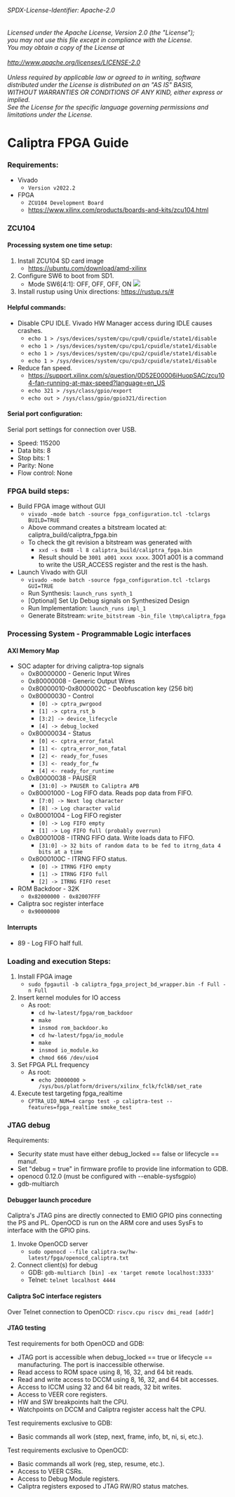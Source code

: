 _*SPDX-License-Identifier: Apache-2.0<BR>
<BR>
<BR>
Licensed under the Apache License, Version 2.0 (the "License");<BR>
you may not use this file except in compliance with the License.<BR>
You may obtain a copy of the License at<BR>
<BR>
http://www.apache.org/licenses/LICENSE-2.0 <BR>
<BR>
Unless required by applicable law or agreed to in writing, software<BR>
distributed under the License is distributed on an "AS IS" BASIS,<BR>
WITHOUT WARRANTIES OR CONDITIONS OF ANY KIND, either express or implied.<BR>
See the License for the specific language governing permissions and<BR>
limitations under the License.*_<BR>

# **Caliptra FPGA Guide** #

### Requirements: ###
 - Vivado
   - `Version v2022.2`
 - FPGA
   - `ZCU104 Development Board`
   - https://www.xilinx.com/products/boards-and-kits/zcu104.html

### ZCU104 ###
#### Processing system one time setup: ####
1. Install ZCU104 SD card image
   - https://ubuntu.com/download/amd-xilinx
1. Configure SW6 to boot from SD1.
   - Mode SW6[4:1]: OFF, OFF, OFF, ON
     ![](./images/zynq_boot_switch.jpg)
1. Install rustup using Unix directions: https://rustup.rs/#

#### Helpful commands: ####
 - Disable CPU IDLE. Vivado HW Manager access during IDLE causes crashes.
   - `echo 1 > /sys/devices/system/cpu/cpu0/cpuidle/state1/disable`
   - `echo 1 > /sys/devices/system/cpu/cpu1/cpuidle/state1/disable`
   - `echo 1 > /sys/devices/system/cpu/cpu2/cpuidle/state1/disable`
   - `echo 1 > /sys/devices/system/cpu/cpu3/cpuidle/state1/disable`
 - Reduce fan speed.
   - https://support.xilinx.com/s/question/0D52E00006iHuopSAC/zcu104-fan-running-at-max-speed?language=en_US
   - `echo 321 > /sys/class/gpio/export`
   - `echo out > /sys/class/gpio/gpio321/direction`

#### Serial port configuration: ####
Serial port settings for connection over USB.
 - Speed: 115200
 - Data bits: 8
 - Stop bits: 1
 - Parity: None
 - Flow control: None

### FPGA build steps: ###
 - Build FPGA image without GUI
    - `vivado -mode batch -source fpga_configuration.tcl -tclargs BUILD=TRUE`
    - Above command creates a bitstream located at: caliptra_build/caliptra_fpga.bin
    - To check the git revision a bitstream was generated with
      - `xxd -s 0x88 -l 8 caliptra_build/caliptra_fpga.bin`
      - Result should be `3001 a001 xxxx xxxx`. 3001 a001 is a command to write the USR_ACCESS register and the rest is the hash.
 - Launch Vivado with GUI
    - `vivado -mode batch -source fpga_configuration.tcl -tclargs GUI=TRUE`
    - Run Synthesis: `launch_runs synth_1`
    - [Optional] Set Up Debug signals on Synthesized Design
    - Run Implementation: `launch_runs impl_1`
    - Generate Bitstream: `write_bitstream -bin_file \tmp\caliptra_fpga`

### Processing System - Programmable Logic interfaces ###
#### AXI Memory Map ####
 - SOC adapter for driving caliptra-top signals
   - 0x80000000 - Generic Input Wires
   - 0x80000008 - Generic Output Wires
   - 0x80000010-0x8000002C - Deobfuscation key (256 bit)
   - 0x80000030 - Control
     - `[0] -> cptra_pwrgood`
     - `[1] -> cptra_rst_b`
     - `[3:2] -> device_lifecycle`
     - `[4] -> debug_locked`
   - 0x80000034 - Status
     - `[0] <- cptra_error_fatal`
     - `[1] <- cptra_error_non_fatal`
     - `[2] <- ready_for_fuses`
     - `[3] <- ready_for_fw`
     - `[4] <- ready_for_runtime`
   - 0x80000038 - PAUSER
     - `[31:0] -> PAUSER to Caliptra APB`
   - 0x80001000 - Log FIFO data. Reads pop data from FIFO.
     - `[7:0] -> Next log character`
     - `[8] -> Log character valid`
   - 0x80001004 - Log FIFO register
     - `[0] -> Log FIFO empty`
     - `[1] -> Log FIFO full (probably overrun)`
   - 0x80001008 - ITRNG FIFO data. Write loads data to FIFO.
     - `[31:0] -> 32 bits of random data to be fed to itrng_data 4 bits at a time`
   - 0x8000100C - ITRNG FIFO status.
     - `[0] -> ITRNG FIFO empty`
     - `[1] -> ITRNG FIFO full`
     - `[2] -> ITRNG FIFO reset`
 - ROM Backdoor - 32K
   - `0x82000000 - 0x82007FFF`
 - Caliptra soc register interface
   - `0x90000000`
#### Interrupts ####
 - 89 - Log FIFO half full.

### Loading and execution Steps: ###
1. Install FPGA image
    - `sudo fpgautil -b caliptra_fpga_project_bd_wrapper.bin -f Full -n Full`
1. Insert kernel modules for IO access
    - As root:
      - `cd hw-latest/fpga/rom_backdoor`
      - `make`
      - `insmod rom_backdoor.ko`
      - `cd hw-latest/fpga/io_module`
      - `make`
      - `insmod io_module.ko`
      - `chmod 666 /dev/uio4`
1. Set FPGA PLL frequency
    - As root:
      - `echo 20000000 > /sys/bus/platform/drivers/xilinx_fclk/fclk0/set_rate`
1. Execute test targeting fpga_realtime
    - `CPTRA_UIO_NUM=4 cargo test -p caliptra-test --features=fpga_realtime smoke_test`

### JTAG debug
Requirements:
- Security state must have either debug_locked == false or lifecycle == manuf.
- Set "debug = true" in firmware profile to provide line information to GDB.
- openocd 0.12.0 (must be configured with --enable-sysfsgpio)
- gdb-multiarch

#### Debugger launch procedure ####
Caliptra's JTAG pins are directly connected to EMIO GPIO pins connecting the PS and PL. OpenOCD is run on the ARM core and uses SysFs to interface with the GPIO pins.
1. Invoke OpenOCD server
    - `sudo openocd --file caliptra-sw/hw-latest/fpga/openocd_caliptra.txt`
1. Connect client(s) for debug
    - GDB: `gdb-multiarch [bin] -ex 'target remote localhost:3333'`
    - Telnet: `telnet localhost 4444`

#### Caliptra SoC interface registers ####
Over Telnet connection to OpenOCD: `riscv.cpu riscv dmi_read [addr]`

#### JTAG testing ####
Test requirements for both OpenOCD and GDB:
- JTAG port is accessible when debug_locked == true or lifecycle == manufacturing. The port is inaccessible otherwise.
- Read access to ROM space using 8, 16, 32, and 64 bit reads.
- Read and write access to DCCM using 8, 16, 32, and 64 bit accesses.
- Access to ICCM using 32 and 64 bit reads, 32 bit writes.
- Access to VEER core registers.
- HW and SW breakpoints halt the CPU.
- Watchpoints on DCCM and Caliptra register access halt the CPU.
 
Test requirements exclusive to GDB:
- Basic commands all work (step, next, frame, info, bt, ni, si, etc.).
 
Test requirements exclusive to OpenOCD:
- Basic commands all work (reg, step, resume, etc.).
- Access to VEER CSRs.
- Access to Debug Module registers.
- Caliptra registers exposed to JTAG RW/RO status matches.
